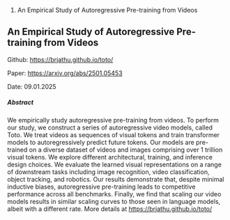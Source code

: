 1. An Empirical Study of Autoregressive Pre-training from Videos


## An Empirical Study of Autoregressive Pre-training from Videos

Github: https://brjathu.github.io/toto/

Paper: https://arxiv.org/abs/2501.05453

Date: 09.01.2025

##### Abstract
We empirically study autoregressive pre-training from videos. To perform our study, we construct a series of autoregressive video models, called Toto. We treat videos as sequences of visual tokens and train transformer models to autoregressively predict future tokens. Our models are pre-trained on a diverse dataset of videos and images comprising over 1 trillion visual tokens. We explore different architectural, training, and inference design choices. We evaluate the learned visual representations on a range of downstream tasks including image recognition, video classification, object tracking, and robotics. Our results demonstrate that, despite minimal inductive biases, autoregressive pre-training leads to competitive performance across all benchmarks. Finally, we find that scaling our video models results in similar scaling curves to those seen in language models, albeit with a different rate. More details at https://brjathu.github.io/toto/
